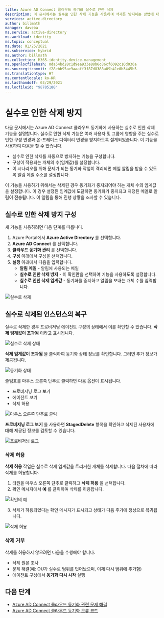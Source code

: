 ```yaml
---
title: Azure AD Connect 클라우드 동기화 실수로 인한 삭제
description: 이 문서에서는 실수로 인한 삭제 기능을 사용하여 삭제를 방지하는 방법에 대해 설명합니다.
services: active-directory
author: billmath
manager: daveba
ms.service: active-directory
ms.workload: identity
ms.topic: conceptual
ms.date: 01/25/2021
ms.subservice: hybrid
ms.author: billmath
ms.collection: M365-identity-device-management
ms.openlocfilehash: 0da54bd28c1d9ea933e88b6c86cf6092c10d036a
ms.sourcegitcommit: f28ebb95ae9aaaff3f87d8388a09b41e0b3445b5
ms.translationtype: HT
ms.contentlocale: ko-KR
ms.lasthandoff: 03/29/2021
ms.locfileid: "98785188"
---
```

# <a name="accidental-delete-prevention"></a>실수로 인한 삭제 방지

다음 문서에서는 Azure AD Connect 클라우드 동기화에 사용하는 실수로 인한 삭제 기능을 설명합니다. 실수로 인한 삭제 기능은 여러 사용자 및 그룹에 영향을 주는 실수로 인한 구성 변경과 온-프레미스 디렉터리 변경을 방지하도록 설계되었습니다.  이 기능을 사용하여 다음을 할 수 있습니다.

- 실수로 인한 삭제를 자동으로 방지하는 기능을 구성합니다. 
- 구성이 적용되는 개체의 수(임계값)를 설정합니다. 
- 이 시나리오를 위해 문제가 되는 동기화 작업이 격리되면 메일 알림을 받을 수 있도록 알림 메일 주소를 설정합니다. 

이 기능을 사용하기 위해서는 삭제된 경우 동기화가 중지되어야 하는 개체 수의 임계값을 설정합니다.  이 경우 설정된 임계값에 도달하면 동기화가 중지되고 지정된 메일로 알림이 전송됩니다.  이 알림을 통해 진행 상황을 조사할 수 있습니다.


## <a name="configure-accidental-delete-prevention"></a>실수로 인한 삭제 방지 구성
새 기능을 사용하려면 다음 단계를 따릅니다.


1.  Azure Portal에서 **Azure Active Directory** 를 선택합니다.
2.  **Azure AD Connect** 를 선택합니다.
3.  **클라우드 동기화 관리** 를 선택합니다.
4. **구성** 아래에서 구성을 선택합니다.
5. **설정** 아래에서 다음을 입력합니다.
    - **알림 메일** - 알림에 사용되는 메일
    - **실수로 인한 삭제 방지** - 이 확인란을 선택하여 기능을 사용하도록 설정합니다.
    - **실수로 인한 삭제 임계값** - 동기화를 중지하고 알림을 보내는 개체 수를 입력합니다.

![실수로 삭제](media/how-to-accidental-deletes/accident-1.png)

## <a name="recovering-from-an-accidental-delete-instance"></a>실수로 삭제된 인스턴스의 복구
실수로 삭제한 경우 프로비저닝 에이전트 구성의 상태에서 이를 확인할 수 있습니다.  **삭제 임계값이 초과됨** 이라고 표시됩니다.
 
![실수로 삭제 상태](media/how-to-accidental-deletes/delete-1.png)

**삭제 임계값이 초과됨** 을 클릭하여 동기화 상태 정보를 확인합니다.  그러면 추가 정보가 제공됩니다. 
 
 ![동기화 상태](media/how-to-accidental-deletes/delete-2.png)

줄임표를 마우스 오른쪽 단추로 클릭하면 다음 옵션이 표시됩니다.
 - 프로비저닝 로그 보기
 - 에이전트 보기
 - 삭제 허용

 ![마우스 오른쪽 단추로 클릭](media/how-to-accidental-deletes/delete-3.png)

**프로비저닝 로그 보기** 를 사용하면 **StagedDelete** 항목을 확인하고 삭제된 사용자에 대해 제공된 정보를 검토할 수 있습니다.
 
 ![프로비저닝 로그](media/how-to-accidental-deletes/delete-7.png)

### <a name="allowing-deletes"></a>삭제 허용

**삭제 허용** 작업은 실수로 삭제 임계값을 트리거한 개체를 삭제합니다.  다음 절차에 따라 삭제를 허용합니다.  

1. 타원을 마우스 오른쪽 단추로 클릭하고 **삭제 허용** 을 선택합니다.
2. 확인 메시지에서 **예** 를 클릭하여 삭제를 허용합니다.
 
 ![확인의 예](media/how-to-accidental-deletes/delete-4.png)

3. 삭제가 허용되었다는 확인 메시지가 표시되고 상태가 다음 주기에 정상으로 복귀됩니다. 
 
 ![삭제 허용](media/how-to-accidental-deletes/delete-8.png)

### <a name="rejecting-deletions"></a>삭제 거부

삭제를 허용하지 않으려면 다음을 수행해야 합니다.
- 삭제 원본 조사
- 문제 해결(예: OU가 실수로 범위를 벗어났으며, 이제 다시 범위에 추가함)
- 에이전트 구성에서 **동기화 다시 시작** 실행

## <a name="next-steps"></a>다음 단계 

- [Azure AD Connect 클라우드 동기화 관련 문제 해결](how-to-troubleshoot.md)
- [Azure AD Connect 클라우드 동기화 오류 코드](reference-error-codes.md)
 

